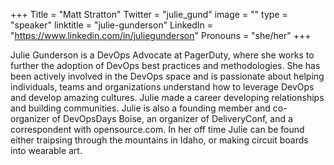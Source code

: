 +++
Title = "Matt Stratton"
Twitter = "julie_gund"
image = ""
type = "speaker"
linktitle = "julie-gunderson"
LinkedIn = "https://www.linkedin.com/in/juliegunderson"
Pronouns = "she/her"
+++

Julie Gunderson is a DevOps Advocate at PagerDuty, where she works to further the adoption of DevOps best practices and methodologies. She has been actively involved in the DevOps space and is passionate about helping individuals, teams and organizations understand how to leverage DevOps and develop amazing cultures. Julie made a career developing relationships and building communities. Julie is also a founding member and co-organizer of DevOpsDays Boise, an organizer of DeliveryConf, and a correspondent with opensource.com. In her off time Julie can be found either traipsing through the mountains in Idaho, or making circuit boards into wearable art.
